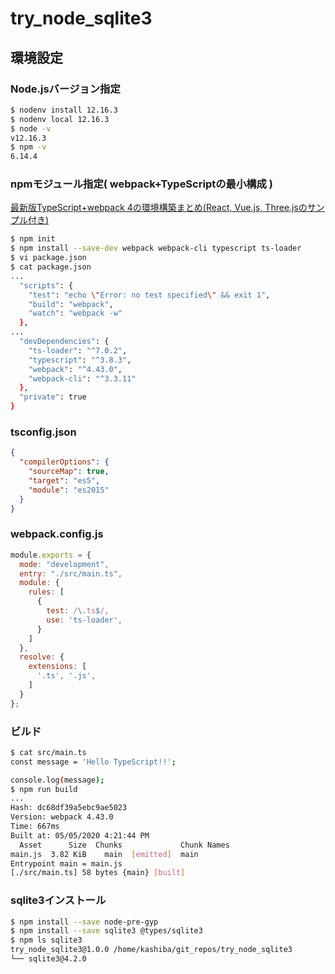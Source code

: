 # try_node_sqlite3

## 環境設定

### Node.jsバージョン指定

```bash
$ nodenv install 12.16.3
$ nodenv local 12.16.3
$ node -v
v12.16.3
$ npm -v
6.14.4
```

### npmモジュール指定( webpack+TypeScriptの最小構成 )

[最新版TypeScript+webpack 4の環境構築まとめ(React, Vue.js, Three.jsのサンプル付き)](https://ics.media/entry/16329/)

```bash
$ npm init
$ npm install --save-dev webpack webpack-cli typescript ts-loader
$ vi package.json
$ cat package.json
...
  "scripts": {
    "test": "echo \"Error: no test specified\" && exit 1",
    "build": "webpack",
    "watch": "webpack -w"
  },
...
  "devDependencies": {
    "ts-loader": "^7.0.2",
    "typescript": "^3.8.3",
    "webpack": "^4.43.0",
    "webpack-cli": "^3.3.11"
  },
  "private": true
}
```

### tsconfig.json

```json
{
  "compilerOptions": {
    "sourceMap": true,
    "target": "es5",
    "module": "es2015"
  }
}
```

### webpack.config.js

```javascript
module.exports = {
  mode: "development",
  entry: "./src/main.ts",
  module: {
    rules: [
      {
        test: /\.ts$/,
        use: 'ts-loader',
      }
    ]
  },
  resolve: {
    extensions: [
      '.ts', '.js',
    ]
  }
};
```

### ビルド

```bash
$ cat src/main.ts
const message = 'Hello TypeScript!!';

console.log(message);
$ npm run build
...
Hash: dc68df39a5ebc9ae5023
Version: webpack 4.43.0
Time: 667ms
Built at: 05/05/2020 4:21:44 PM
  Asset      Size  Chunks             Chunk Names
main.js  3.82 KiB    main  [emitted]  main
Entrypoint main = main.js
[./src/main.ts] 58 bytes {main} [built]
```

### sqlite3インストール

```bash
$ npm install --save node-pre-gyp
$ npm install --save sqlite3 @types/sqlite3
$ npm ls sqlite3
try_node_sqlite3@1.0.0 /home/kashiba/git_repos/try_node_sqlite3
└── sqlite3@4.2.0
```
